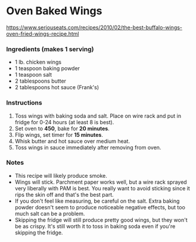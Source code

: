 # Oven Baked Wings

https://www.seriouseats.com/recipes/2010/02/the-best-buffalo-wings-oven-fried-wings-recipe.html

### Ingredients (makes 1 serving)
* 1 lb. chicken wings
* 1 teaspoon baking powder
* 1 teaspoon salt
* 2 tablespoons butter
* 2 tablespoons hot sauce (Frank's)

### Instructions
1. Toss wings with baking soda and salt. Place on wire rack and put in fridge for 0-24 hours (at least 8 is best).
2. Set oven to **450**, bake for **20 minutes**.
3. Flip wings, set timer for **15 minutes**.
4. Whisk butter and hot sauce over medium heat.
5. Toss wings in sauce immediately after removing from oven.

### Notes
* This recipe will likely produce smoke.
* Wings will stick.  Parchment paper works well, but a wire rack sprayed very liberally with PAM is best.  You really want to avoid sticking since it rips the skin off and that's the best part.
* If you don't feel like measuring, be careful on the salt.  Extra baking powder doesn't seem to produce noticeable negative effects, but too much salt can be a problem.
* Skipping the fridge will still produce pretty good wings, but they won't be as crispy.  It's still worth it to toss in baking soda even if you're skipping the fridge.
